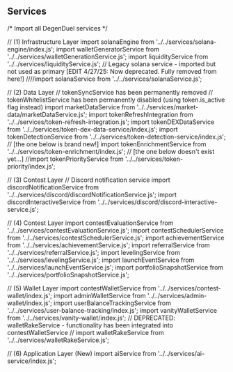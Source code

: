 ## Services

/* Import all DegenDuel services */

//   (1)  Infrastructure Layer
import solanaEngine from '../../services/solana-engine/index.js';
import walletGeneratorService from '../../services/walletGenerationService.js';
import liquidityService from '../../services/liquidityService.js';
// Legacy solana service - imported but not used as primary [EDIT 4/27/25: Now deprecated. Fully removed from here!]
////import solanaService from '../../services/solanaService.js';

//   (2)  Data Layer
// tokenSyncService has been permanently removed
// tokenWhitelistService has been permanently disabled (using token.is_active flag instead)
import marketDataService from '../../services/market-data/marketDataService.js';
import tokenRefreshIntegration from '../../services/token-refresh-integration.js';
import tokenDEXDataService from '../../services/token-dex-data-service/index.js';
import tokenDetectionService from '../../services/token-detection-service/index.js';
// [the one below is brand new!]
import tokenEnrichmentService from '../../services/token-enrichment/index.js';
// [the one below doesn't exist yet...]
//import tokenPriorityService from '../../services/token-priority/index.js';

//   (3)  Contest Layer
// Discord notification service
import discordNotificationService from '../../services/discord/discordNotificationService.js';
import discordInteractiveService from '../../services/discord/discord-interactive-service.js';

//   (4)  Contest Layer
import contestEvaluationService from '../../services/contestEvaluationService.js';
import contestSchedulerService from '../../services/contestSchedulerService.js';
import achievementService from '../../services/achievementService.js';
import referralService from '../../services/referralService.js';
import levelingService from '../../services/levelingService.js';
import launchEventService from '../../services/launchEventService.js';
import portfolioSnapshotService from '../../services/portfolioSnapshotService.js';

//   (5)  Wallet Layer
import contestWalletService from '../../services/contest-wallet/index.js';
import adminWalletService from '../../services/admin-wallet/index.js';
import userBalanceTrackingService from '../../services/user-balance-tracking/index.js';
import vanityWalletService from '../../services/vanity-wallet/index.js';
// DEPRECATED: walletRakeService - functionality has been integrated into contestWalletService
// import walletRakeService from '../../services/walletRakeService.js';

//   (6) Application Layer (New)
import aiService from '../../services/ai-service/index.js';